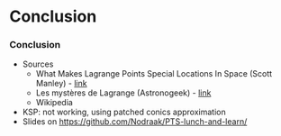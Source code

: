 # Conclusion

### Conclusion

* Sources
    * What Makes Lagrange Points Special Locations In Space (Scott Manley) - [link](https://www.youtube.com/watch?v=7PHvDj4TDfM)
    * Les mystères de Lagrange (Astronogeek) - [link](https://www.youtube.com/watch?v=KIw_KsEbl3g)
    * Wikipedia
* KSP: not working, using patched conics approximation
* Slides on <https://github.com/Nodraak/PTS-lunch-and-learn/>
